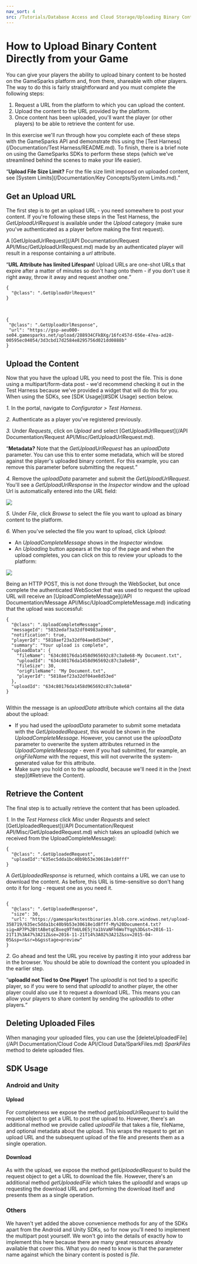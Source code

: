 ```yaml
---
nav_sort: 4
src: /Tutorials/Database Access and Cloud Storage/Uploading Binary Content from Game.md
---
```


# How to Upload Binary Content Directly from your Game

You can give your players the ability to upload binary content to be hosted on the GameSparks platform and, from there, shareable with other players. The way to do this is fairly straightforward and you must complete the following steps:
1. Request a URL from the platform to which you can upload the content.
2. Upload the content to the URL provided by the platform.
3. Once content has been uploaded, you'll want the player (or other players) to be able to retrieve the content for use.

In this exercise we'll run through how you complete each of these steps with the GameSparks API and demonstrate this using the [Test Harness](/Documentation/Test Harness/README.md). To finish, there is a brief note on using the GameSparks SDKs to perform these steps (which we've streamlined behind the scenes to make your life easier).

<q>**Upload File Size Limit?** For the file size limit imposed on uploaded content, see [System Limits](/Documentation/Key Concepts/System Limits.md).</q>

## Get an Upload URL

The first step is to get an upload URL - you need somewhere to post your content. If you're following these steps in the Test Harness, the *GetUploadUrlRequest* is available under the *Upload* category (make sure you've authenticated as a player before making the first request).

A [GetUploadUrlRequest](/API Documentation/Request API/Misc/GetUploadUrlRequest.md) made by an authenticated player will result in a response containing a *url* attribute.

<q>**URL Attribute has limited Lifespan!** Upload URLs are one-shot URLs that expire after a matter of minutes so don't hang onto them - if you don't use it right away, throw it away and request another one.</q>

```
{
  "@class": ".GetUploadUrlRequest"
}

```
 

```
{
 "@class": ".GetUploadUrlResponse",
 "url": "https://gsp-aeu000-se04.gamesparks.net/upload/288934CFkBXg/16fc457d-656e-47ea-ad28-00595ec04054/3d3cbd17d2584e8295756d021dd0888b"
}

```


## Upload the Content

Now that you have the upload URL you need to post the file. This is done using a multipart/form-data post - we'd recommend checking it out in the Test Harness because we've provided a widget that will do this for you. When using the SDKs, see [SDK Usage](#SDK Usage) section below.

*1.* In the portal, navigate to *Configurator > Test Harness*.

*2.* Authenticate as a player you've registered previously.

*3.* Under *Requests*, click on *Upload* and select [GetUploadUrlRequest](/API Documentation/Request API/Misc/GetUploadUrlRequest.md).

<q>**Metadata?** Note that the *GetUploadUrlRequest* has an *uploadData* parameter. You can use this to enter some metadata, which will be stored against the player's uploaded binary content. For this example, you can remove this parameter before submitting the request.</q>

*4.* Remove the *uploadData* parameter and submit the *GetUploadUrlRequest*. You'll see a *GetUploadUrlResponse* in the *Inspector* window and the upload Url is automatically entered into the *URL* field:

![](img/Binary/2.png)

*5.* Under *File*, click *Browse* to select the file you want to upload as binary content to the platform.

*6.* When you've selected the file you want to upload, click *Upload*:
* An *UploadCompleteMessage* shows in the *Inspector* window.
* An *Uploading* button appears at the top of the page and when the upload completes, you can click on this to review your uploads to the platform:

![](img/Binary/3.png)


Being an HTTP POST, this is not done through the WebSocket, but once complete the authenticated WebSocket that was used to request the upload URL will receive an [UploadCompleteMessage](/API Documentation/Message API/Misc/UploadCompleteMessage.md) indicating that the upload was successful:

```
{
  "@class": ".UploadCompleteMessage",
  "messageId": "5832edaf3a32df04983a8960",
  "notification": true,
  "playerId": "5818aef23a32df04ae8d53ed",
  "summary": "Your upload is complete",
  "uploadData": {
    "fileName": "634c80176da1458d965692c87c3a8e68-My Document.txt",
    "uploadId": "634c80176da1458d965692c87c3a8e68",
    "fileSize": 30,
    "origFileName": "My Document.txt",
    "playerId": "5818aef23a32df04ae8d53ed"
  },
  "uploadId": "634c80176da1458d965692c87c3a8e68"
}


```

Within the message is an *uploadData* attribute which contains all the data about the upload:
* If you had used the *uploadData* parameter to submit some metadata with the *GetUploadedRequest*, this would be shown in the *UploadCompleteMessage*. However, you cannot use the *uploadData* parameter to overwrite the system attributes returned in the *UploadCompleteMessage* - even if you had submitted, for example, an *origFileName* with the request, this will not overwrite the system-generated value for this attribute.
* Make sure you hold on to the *uploadId*, because we'll need it in the [next step](#Retrieve the Content).



## Retrieve the Content

The final step is to actually retrieve the content that has been uploaded.

*1.* In the *Test Harness* click *Misc* under *Requests* and select [GetUploadedRequest](/API Documentation/Request API/Misc/GetUploadedRequest.md) which takes an uploadId (which we received from the UploadCompleteMessage):

```
{
  "@class": ".GetUploadedRequest",
  "uploadId":"635ec5dda1bc40b9b53e30618e1d8fff"
}

```

A *GetUploadedResponse* is returned, which contains a URL we can use to download the content. As before, this URL is time-sensitive so don't hang onto it for long - request one as you need it.

```

{
  "@class": ".GetUploadedResponse",
  "size": 30,
  "url": "https://gamesparkstestbinaries.blob.core.windows.net/upload-358719/635ec5dda1bc40b9b53e30618e1d8fff-My%20Document4.txt?sig=AP7P%2BttABetqCBxeq9TfmUL0E5jYa1bVaNFh6WoTYqg%3D&st=2016-11-21T13%3A47%3A21Z&se=2016-11-21T14%3A02%3A21Z&sv=2015-04-05&sp=r&sr=b&gsstage=preview"
}

```


*2.* Go ahead and test the URL you receive by pasting it into your address bar in the browser. You should be able to download the content you uploaded in the earlier step.

<q>**uploadId not Tied to One Player!** The *uploadId* is not tied to a specific player, so if you were to send that *uploadId* to another player, the other player could also use it to request a download URL. This means you can allow your players to share content by sending the *uploadIds* to other players.</q>

## Deleting Uploaded Files

When managing your uploaded files, you can use the [deleteUploadedFile](/API Documentation/Cloud Code API/Cloud Data/SparkFiles.md) *SparkFiles* method to delete uploaded files.

## SDK Usage

### Android and Unity

#### Upload

For completeness we expose the method *getUploadUrlRequest* to build the request object to get a URL to post the upload to. However, there's an additional method we provide called *uploadFile* that takes a file, fileName, and optional metadata about the upload. This wraps the request to get an upload URL and the subsequent upload of the file and presents them as a single operation.

#### Download

As with the upload, we expose the method *getUploadedRequest* to build the request object to get a URL to download the file. However, there's an additional method *getUploadedFile* which takes the *uploadId* and wraps up requesting the download URL and performing the download itself and presents them as a single operation.

### Others

We haven't yet added the above convenience methods for any of the SDKs apart from the Android and Unity SDKs, so for now you'll need to implement the multipart post yourself. We won't go into the details of exactly how to implement this here because there are many great resources already available that cover this. What you do need to know is that the parameter name against which the binary content is posted is *file*.
